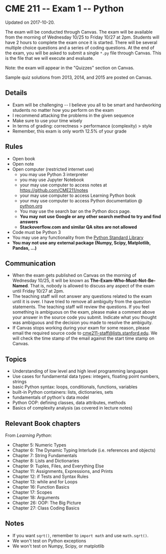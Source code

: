 # CME 211 -- Exam 1 -- Python

Updated on 2017-10-20.

The exam will be conducted through Canvas. The exam will be available from the
morning of Wednesday 10/25 to Friday 10/27 at 2pm. Students will have 2 hours to
complete the exam once it is started. There will be several multiple choice
questions and a series of coding questions. At the end of the exam, you will be
asked to submit a single `*.py` file through Canvas. This is the file that we
will execute and evaluate.

Note: the exam will appear in the "Quizzes" section on Canvas.

Sample quiz solutions from 2013, 2014, and 2015 are posted on Canvas.

## Details

* Exam will be challenging -- I believe you all to be smart and hardworking
  students no matter how you perform on the exam
* I recommend attacking the problems in the given sequence
* Make sure to use your time wisely
* In terms of grading: correctness > performance (complexity) > style
* Remember, this exam is only worth 12.5% of your grade

## Rules

* Open book
* Open note
* Open computer (restricted internet use)
  * you may use Python 3 interpreter
  * you may use Jupyter Notebook
  * your may use computer to access notes at <https://github.com/CME211/notes>
  * your may use computer to access Learning Python book
  * your may use computer to access Python documentation
    @ [python.org](https://docs.python.org/3/index.html)
  * You may use the search bar on the Python docs page.
  * **You may not use Google or any other search method to try and find
    answers**
  * **Stackoverflow.com and similar QA sites are not allowed**
* Code must be Python 3
* You may use any functionality from
  the [Python Standard Library](https://docs.python.org/3/library/index.html)
* **You may not use any external package (Numpy, Scipy, Matplotlib, Pandas, ...)**

## Communication

* When the exam gets published on Canvas on the morning of Wednesday 10/25, it
  will be known as **The-Exam-Who-Must-Not-Be-Named**. That is, nobody is
  allowed to discuss any aspect of the exam until Friday 10/27 at 2pm.
* The teaching staff will not answer any questions related to the exam until it
  is over. I have tried to remove all ambiguity from the question statements.
  The teaching staff will review the questions. If you feel something is
  ambiguous on the exam, please make a comment above your answer in the source
  code you submit. Indicate what you thought was ambiguous and the decision you
  made to resolve the ambiguity.
* If Canvas stops working during your exam for some reason, please email the
  required source code to <cme211-staff@lists.stanford.edu>. We will check the
  time stamp of the email against the start time stamp on Canvas.

## Topics

* Understanding of low level and high level programming languages
* Use cases for fundamental data types: integers, floating point numbers,
  strings
* basic Python syntax: loops, conditionals, functions, variables
* built-in Python containers: lists, dictionaries, sets
* fundamentals of python's data model
* Python OOP: defining classes, data attributes, methods
* Basics of complexity analysis (as covered in lecture notes)

## Relevant Book chapters

From *Learning Python*:

* Chapter 5: Numeric Types
* Chapter 6: The Dynamic Typing Interlude (i.e. references and objects)
* Chapter 7: String Fundamentals
* Chapter 8: Lists and Dictionaries
* Chapter 9: Tuples, Files, and Everything Else
* Chapter 11: Assignments, Expressions, and Prints
* Chapter 12: if Tests and Syntax Rules
* Chapter 13: while and for Loops
* Chapter 16: Function Basics
* Chapter 17: Scopes
* Chapter 18: Arguments
* Chapter 26: OOP: The Big Picture
* Chapter 27: Class Coding Basics

## Notes

* If you want `sqrt()`, remember to `import math` and use `math.sqrt()`.
* We won't test on Python exceptions
* We won't test on Numpy, Scipy, or matplotlib
